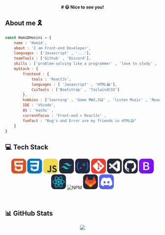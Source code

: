 <p align="center">
    <b># 😃 Nice to see you!</b>
</p>

## About me 🎗
```javascript 
const HamiDHosini = {
    name : 'Hamid',
    about : 'I am Front-end Developer',
    languages : ['Javascript' , '...'],
    teamTools : ['Github' , 'Discord'],
    skills : ['problem-solving like a programmer' , 'love to study' , 'and listener'],
    myStack : {
        frontend : {
            tools : 'ReactJs',
            languages : [ 'Javascript' , 'HTML😂'],
            CssTools : ['Bootstrap' , 'TailwindCSS']
        },
        hobbies : ['learning' , 'Game MW2,3😃' , 'listen Music' , 'Read book' , 'Football'],
        IDE : 'VScode',
        OS : 'macOs' ,
        currentFocus : 'Front-end > ReactJs' ,
        funFact : "Bug's and Error are my friends in HTML😅"
    }
}
```

## 💻 Tech Stack


<p align="center">
    <img src="https://github.com/tandpfun/skill-icons/blob/main/icons/HTML.svg" width="48" title="HTML">
    <img src="https://github.com/tandpfun/skill-icons/blob/main/icons/CSS.svg" width="48" title="CSS">
    <img src="https://github.com/tandpfun/skill-icons/blob/main/icons/JavaScript.svg" width="48" title="Javascript">
    <img src="https://github.com/tandpfun/skill-icons/blob/main/icons/TailwindCSS-Dark.svg" width="48" title="TailWindCss">
    <img src="https://github.com/tandpfun/skill-icons/blob/main/icons/Regex-Dark.svg" width="48" title="Regex">
    <img src="https://github.com/tandpfun/skill-icons/blob/main/icons/Git.svg" width="48" title="Git">
    <img src="https://github.com/tandpfun/skill-icons/blob/main/icons/VSCode-Dark.svg" width="48" title="Vscode">
    <img src="https://github.com/tandpfun/skill-icons/blob/main/icons/Github-Dark.svg" width="48" title="Github">
    <img src="https://github.com/tandpfun/skill-icons/blob/main/icons/Bootstrap.svg" width="48" title="Bootstrap">
    <img src="https://github.com/tandpfun/skill-icons/blob/main/icons/React-Dark.svg" width="48" title="React">
    <img src="https://github.com/tandpfun/skill-icons/blob/main/icons/Npm-Dark.svg" width="48" title="NPM">
    <img src="https://github.com/tandpfun/skill-icons/blob/main/icons/GitLab-Dark.svg" width="48" title="Gitlab">
    <img src="https://github.com/tandpfun/skill-icons/blob/main/icons/Discord.svg" width="48" title="Discord">
</p>
<br>


## 📊 GitHub Stats




<p align="center">
    <img src="https://github-readme-stats.vercel.app/api/top-langs/?username=HamiDHosini&theme=dark&hide_border=true&include_all_commits=false&count_private=false&layout=compact" />
</p>
